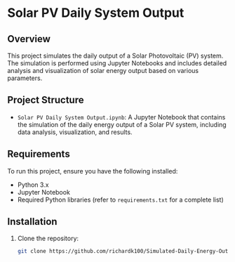 # Solar PV Daily System Output

## Overview

This project simulates the daily output of a Solar Photovoltaic (PV) system. The simulation is performed using Jupyter Notebooks and includes detailed analysis and visualization of solar energy output based on various parameters.

## Project Structure

- `Solar PV Daily System Output.ipynb`: A Jupyter Notebook that contains the simulation of the daily energy output of a Solar PV system, including data analysis, visualization, and results.

## Requirements

To run this project, ensure you have the following installed:

- Python 3.x
- Jupyter Notebook
- Required Python libraries (refer to `requirements.txt` for a complete list)

## Installation

1. Clone the repository:

   ```sh
   git clone https://github.com/richardk100/Simulated-Daily-Energy-Output-of-a-Solar-PV-System.git
